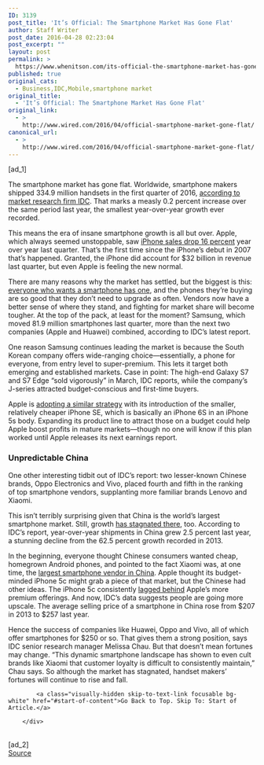 ```yaml
---
ID: 3139
post_title: 'It’s Official: The Smartphone Market Has Gone Flat'
author: Staff Writer
post_date: 2016-04-28 02:23:04
post_excerpt: ""
layout: post
permalink: >
  https://www.whenitson.com/its-official-the-smartphone-market-has-gone-flat/
published: true
original_cats:
  - Business,IDC,Mobile,smartphone market
original_title:
  - 'It’s Official: The Smartphone Market Has Gone Flat'
original_link:
  - >
    http://www.wired.com/2016/04/official-smartphone-market-gone-flat/
canonical_url:
  - >
    http://www.wired.com/2016/04/official-smartphone-market-gone-flat/
---
```

 [ad_1]
<br><div id=""><p>The smartphone market has gone flat. Worldwide, smartphone makers shipped 334.9 million handsets in the first quarter of 2016, <a href="http://www.idc.com/getdoc.jsp?containerId=prUS41216716">according to market research firm IDC</a>. That marks a measly 0.2 percent increase over the same period last year, the smallest year-over-year growth ever recorded.</p>
<p>This means the era of insane smartphone growth is all but over. Apple, which always seemed unstoppable, saw <a href="http://www.wired.com/2016/04/iphone-sales-decline/" target="_blank">iPhone sales drop 16 percent</a> year over year last quarter. That’s the first time since the iPhone’s debut in 2007 that’s happened. Granted, the iPhone did account for $32 billion in revenue last quarter, but even Apple is feeling the new normal.</p>
<p>There are many reasons why the market has settled, but the biggest is this: <a href="http://www.wired.com/2015/12/smartphone-growth-is-slowing-thats-great-news-for-apple/">everyone who wants a smartphone has one</a>, and the phones they’re buying are so good that they don’t need to upgrade as often. Vendors now have a better sense of where they stand, and fighting for market share will become tougher. At the top of the pack, at least for the moment? Samsung, which moved 81.9 million smartphones last quarter, more than the next two companies (Apple and Huawei) combined, according to IDC’s latest report.</p>
<p>One reason Samsung continues leading the market is because the South Korean company offers wide-ranging choice—essentially, a phone for everyone, from entry level to super-premium. This lets it target both emerging and established markets. Case in point: The high-end Galaxy S7 and S7 Edge “sold vigorously” in March, IDC reports, while the company’s J-series attracted budget-conscious and first-time buyers.</p>
<p>Apple is <a href="http://www.wired.com/2016/03/apples-got-millions-reasons-make-smaller-iphone/">adopting a similar strategy</a> with its introduction of the smaller, relatively cheaper iPhone SE, which is basically an iPhone 6S in an iPhone 5s body. Expanding its product line to attract those on a budget could help Apple boost profits in mature markets—though no one will know if this plan worked until Apple releases its next earnings report.</p>
<h3>Unpredictable China</h3>
<p>One other interesting tidbit out of IDC’s report: two lesser-known Chinese brands, Oppo Electronics and Vivo, placed fourth and fifth in the ranking of top smartphone vendors, supplanting more familiar brands Lenovo and Xiaomi.</p>
<p>This isn’t terribly surprising given that China is the world’s largest smartphone market. Still, growth <a href="http://www.wired.com/2015/08/smartphone-sales-fall-china-first-time/">has stagnated there</a>, too. According to IDC’s report, year-over-year shipments in China grew 2.5 percent last year, a stunning decline from the 62.5 percent growth recorded in 2013.</p>
<p>In the beginning, everyone thought Chinese consumers wanted cheap, homegrown Android phones, and pointed to the fact Xiaomi was, at one time, the <a href="http://www.idc.com/getdoc.jsp?containerId=prHK25437515">largest smartphone vendor in China</a>. Apple thought its budget-minded iPhone 5c might grab a piece of that market, but the Chinese had other ideas. The iPhone 5c consistently <a href="http://www.scmp.com/news/china-insider/article/1450806/compared-5s-iphone-5c-selling-poorly-china-report">lagged behind</a> Apple’s more premium offerings. And now, IDC’s data suggests people are going more upscale. The average selling price of a smartphone in China rose from $207 in 2013 to $257 last year.</p>
<p>Hence the success of companies like Huawei, Oppo and Vivo, all of which offer smartphones for $250 or so. That gives them a strong position, says IDC senior research manager Melissa Chau. But that doesn’t mean fortunes may change. “This dynamic smartphone landscape has shown to even cult brands like Xiaomi that customer loyalty is difficult to consistently maintain,” Chau says. So although the market has stagnated, handset makers’ fortunes will continue to rise and fall.</p>

			<a class="visually-hidden skip-to-text-link focusable bg-white" href="#start-of-content">Go Back to Top. Skip To: Start of Article.</a>

		</div>
<br>[ad_2]
<br><a href="http://www.wired.com/2016/04/official-smartphone-market-gone-flat/">Source </a>